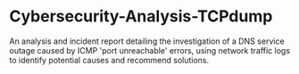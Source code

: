 # Cybersecurity-Analysis-TCPdump
An analysis and incident report detailing the investigation of a DNS service outage caused by ICMP 'port unreachable' errors, using network traffic logs to identify potential causes and recommend solutions.
